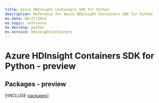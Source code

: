 ```yaml
---
title: Azure HDInsight Containers SDK for Python
description: Reference for Azure HDInsight Containers SDK for Python
ms.date: 08/27/2024
ms.topic: reference
ms.devlang: python
ms.service: hdinsightcontainers
---
```

# Azure HDInsight Containers SDK for Python - preview
## Packages - preview
[!INCLUDE [packages](hdinsight-containers-index.md)]
